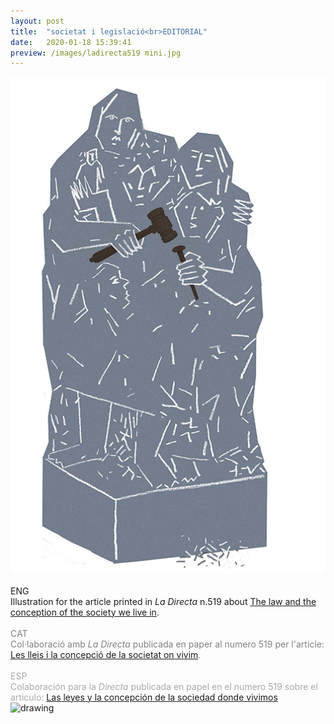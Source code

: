```yaml
---
layout: post
title:  "societat i legislació<br>EDITORIAL"
date:   2020-01-18 15:39:41
preview: /images/ladirecta519 mini.jpg
---
```



<div class="row">

 <div class="column-60">
<img src="/images/ladirecta519.jpg" alt="drawing" width="1400px">
 </div>

 <div class="column-30">

 <br>
 ENG<br>
 Illustration for the article printed in <i> La Directa </i> n.519 about <a href="https://directa.cat/les-lleis-i-la-concepcio-de-la-societat-on-vivim/">The law and the conception of the society we live in</a>.<br><br>

 <font color="#808080">
 CAT<br>
 Col·laboració amb <i> La Directa </i> publicada en paper al numero 519 per l'article: <a href="https://directa.cat/les-lleis-i-la-concepcio-de-la-societat-on-vivim/">Les lleis i la concepció de la societat on vivim</a>.</font><br><br>

 <font color="#A9A9A9">
 ESP<br>
 Colaboración para la <i> Directa </i> publicada en papel en el numero 519 sobre el articulo: <a href="https://directa.cat/les-lleis-i-la-concepcio-de-la-societat-on-vivim/">Las leyes y la concepción de la sociedad donde vivimos</a></font><br>

</div>

  </div>
 <div class="row">


 <img src="/images/ladirecta519 paper.jpg" alt="drawing" >
    </div>
